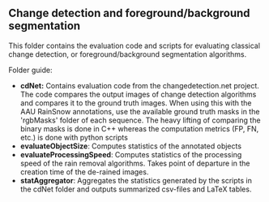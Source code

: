 ## Change detection and foreground/background segmentation

This folder contains the evaluation code and scripts for evaluating classical change detection, or foreground/background segmentation algorithms. 

Folder guide:

* **cdNet:** Contains evaluation code from the changedetection.net project. The code compares the output images of change detection algorithms and compares it to the ground truth images. When using this with the AAU RainSnow annotations, use the available ground truth masks in the 'rgbMasks' folder of each sequence. The heavy lifting of comparing the binary masks is done in C++ whereas the computation metrics (FP, FN, etc.) is done with python scripts
* **evaluateObjectSize**: Computes statistics of the annotated objects
* **evaluateProcessingSpeed**: Computes statistics of the processing speed of the rain removal algorithms. Takes point of departure in the creation time of the de-rained images. 
* **statAggregator**: Aggregates the statistics generated by the scripts in the cdNet folder and outputs summarized csv-files and LaTeX tables. 